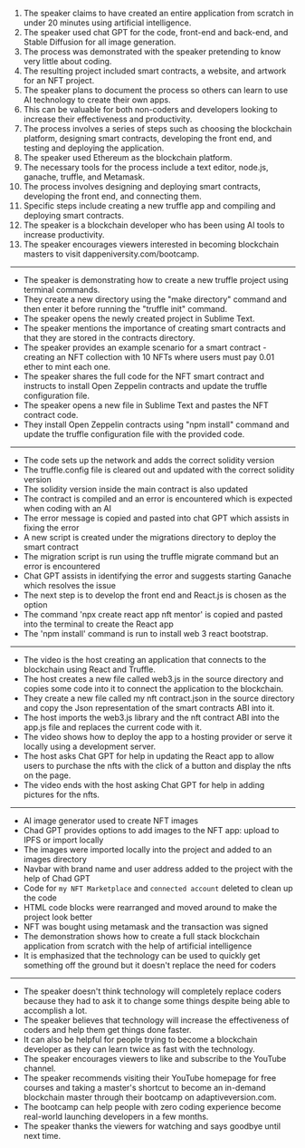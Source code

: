 1. The speaker claims to have created an entire application from scratch in under 20 minutes using artificial intelligence.
2. The speaker used chat GPT for the code, front-end and back-end, and Stable Diffusion for all image generation.
3. The process was demonstrated with the speaker pretending to know very little about coding.
4. The resulting project included smart contracts, a website, and artwork for an NFT project.
5. The speaker plans to document the process so others can learn to use AI technology to create their own apps.
6. This can be valuable for both non-coders and developers looking to increase their effectiveness and productivity.
7. The process involves a series of steps such as choosing the blockchain platform, designing smart contracts, developing the front end, and testing and deploying the application.
8. The speaker used Ethereum as the blockchain platform.
9. The necessary tools for the process include a text editor, node.js, ganache, truffle, and Metamask.
10. The process involves designing and deploying smart contracts, developing the front end, and connecting them.
11. Specific steps include creating a new truffle app and compiling and deploying smart contracts.
12. The speaker is a blockchain developer who has been using AI tools to increase productivity.
13. The speaker encourages viewers interested in becoming blockchain masters to visit dappeniversity.com/bootcamp.

---

- The speaker is demonstrating how to create a new truffle project using terminal commands.
- They create a new directory using the "make directory" command and then enter it before running the "truffle init" command.
- The speaker opens the newly created project in Sublime Text.
- The speaker mentions the importance of creating smart contracts and that they are stored in the contracts directory.
- The speaker provides an example scenario for a smart contract - creating an NFT collection with 10 NFTs where users must pay 0.01 ether to mint each one.
- The speaker shares the full code for the NFT smart contract and instructs to install Open Zeppelin contracts and update the truffle configuration file.
- The speaker opens a new file in Sublime Text and pastes the NFT contract code.
- They install Open Zeppelin contracts using "npm install" command and update the truffle configuration file with the provided code.

---

- The code sets up the network and adds the correct solidity version
- The truffle.config file is cleared out and updated with the correct solidity version
- The solidity version inside the main contract is also updated
- The contract is compiled and an error is encountered which is expected when coding with an AI
- The error message is copied and pasted into chat GPT which assists in fixing the error
- A new script is created under the migrations directory to deploy the smart contract
- The migration script is run using the truffle migrate command but an error is encountered
- Chat GPT assists in identifying the error and suggests starting Ganache which resolves the issue
- The next step is to develop the front end and React.js is chosen as the option
- The command 'npx create react app nft mentor' is copied and pasted into the terminal to create the React app
- The 'npm install' command is run to install web 3 react bootstrap.

---

- The video is the host creating an application that connects to the blockchain using React and Truffle.
- The host creates a new file called web3.js in the source directory and copies some code into it to connect the application to the blockchain.
- They create a new file called my nft contract.json in the source directory and copy the Json representation of the smart contracts ABI into it.
- The host imports the web3.js library and the nft contract ABI into the app.js file and replaces the current code with it.
- The video shows how to deploy the app to a hosting provider or serve it locally using a development server.
- The host asks Chat GPT for help in updating the React app to allow users to purchase the nfts with the click of a button and display the nfts on the page.
- The video ends with the host asking Chat GPT for help in adding pictures for the nfts.

---

- AI image generator used to create NFT images
- Chad GPT provides options to add images to the NFT app: upload to IPFS or import locally
- The images were imported locally into the project and added to an images directory
- Navbar with brand name and user address added to the project with the help of Chad GPT
- Code for `my NFT Marketplace` and `connected account` deleted to clean up the code
- HTML code blocks were rearranged and moved around to make the project look better
- NFT was bought using metamask and the transaction was signed
- The demonstration shows how to create a full stack blockchain application from scratch with the help of artificial intelligence
- It is emphasized that the technology can be used to quickly get something off the ground but it doesn't replace the need for coders

---

- The speaker doesn't think technology will completely replace coders because they had to ask it to change some things despite being able to accomplish a lot.
- The speaker believes that technology will increase the effectiveness of coders and help them get things done faster.
- It can also be helpful for people trying to become a blockchain developer as they can learn twice as fast with the technology.
- The speaker encourages viewers to like and subscribe to the YouTube channel.
- The speaker recommends visiting their YouTube homepage for free courses and taking a master's shortcut to become an in-demand blockchain master through their bootcamp on adaptiveversion.com.
- The bootcamp can help people with zero coding experience become real-world launching developers in a few months.
- The speaker thanks the viewers for watching and says goodbye until next time.